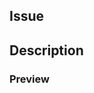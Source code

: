 ## Issue

## Description

<!-- Explains the goal of this PR -->

### Preview

<!-- Please add screenshots and/or gif that shows visual changes (if applicable) -->
